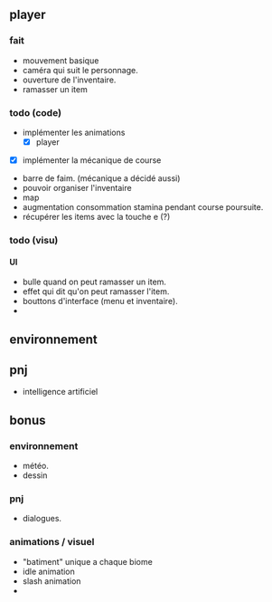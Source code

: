 ## player

### fait 

- mouvement basique
- caméra qui suit le personnage.
- ouverture de l'inventaire.
- ramasser un item

### todo (code)

- implémenter les animations
    - [x] player
- [x] implémenter la mécanique de course
- barre de faim. (mécanique a décidé aussi)
- pouvoir organiser l'inventaire
- map
- augmentation consommation stamina pendant course poursuite.
- récupérer les items avec la touche e (?)


### todo (visu)

#### UI

- bulle quand on peut ramasser un item.
- effet qui dit qu'on peut ramasser l'item.
- bouttons d'interface (menu et inventaire).
- 


## environnement




## pnj

- intelligence artificiel

## bonus

### environnement

- météo.
- dessin

### pnj

- dialogues.

### animations / visuel

- "batiment" unique a chaque biome
- idle animation
- slash animation
- 

